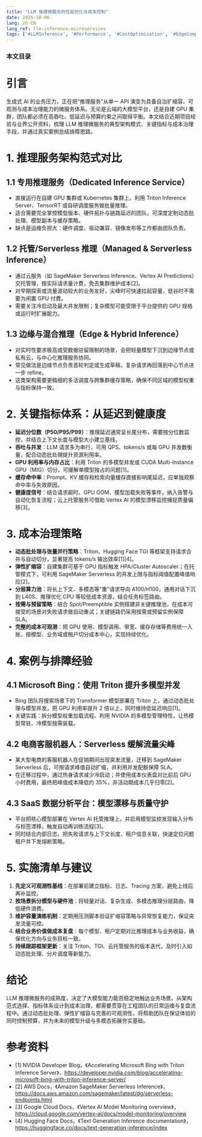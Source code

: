 ```yaml
---
title: "LLM 推理微服务的性能优化与成本控制"
date: 2025-10-06
lang: zh-CN
lang_ref: llm-inference-microservices
tags: ['#LLMInference', '#Performance', '#CostOptimization', '#EdgeComputing', '#Observability']
---
```


### 本文目录
<!-- toc -->

# 引言
生成式 AI 的业务压力，正在把“推理服务”从单一 API 演变为具备自治扩缩容、可观测与成本治理能力的微服务体系。无论是云端的大模型平台，还是自建 GPU 集群，团队都必须在高吞吐、低延迟与预算约束之间取得平衡。本文结合近期项目经验与业界公开资料，梳理 LLM 推理微服务的典型架构模式、关键指标与成本治理手段，并通过真实案例总结排障思路。

# 1. 推理服务架构范式对比
## 1.1 专用推理服务（Dedicated Inference Service）
- 直接运行在自建 GPU 集群或 Kubernetes 集群上，利用 Triton Inference Server、TensorRT 或自研调度服务做批量推理。
- 适合需要完全掌控模型版本、硬件拓扑与链路延迟的团队，可深度定制动态批处理、模型副本与缓存策略。
- 缺点是运维负担大：硬件调度、驱动兼容、镜像发布等工作都由团队负责。

## 1.2 托管/Serverless 推理（Managed & Serverless Inference）
- 通过云服务（如 SageMaker Serverless Inference、Vertex AI Predictions）交托管理，按实际请求量计费，免去集群维护成本[2]。
- 对早期探索或流量波动较大的业务友好，尖峰时可快速拉起容量，低谷时不需要为闲置 GPU 付费。
- 需要关注冷启动及最大并发限制；复杂模型可能受限于平台提供的 GPU 规格或运行时扩展能力。

## 1.3 边缘与混合推理（Edge & Hybrid Inference）
- 对实时性要求极高或受数据驻留限制的场景，会把轻量模型下沉到边缘节点或私有云，与中心化推理服务协同。
- 常见做法是边缘节点负责首轮判定或生成草稿，复杂请求再回落到中心节点进一步 refine。
- 这类架构需要更精细的多活调度与跨集群缓存策略，确保不同区域的模型权重与指标保持一致。

# 2. 关键指标体系：从延迟到健康度
- **延迟分位数（P50/P95/P99）**：推理延迟通常呈长尾分布，需要按分位数监控，并结合上下文长度与模型大小建立基线。
- **吞吐与并发**：LLM 请求多为串行，可用 QPS、tokens/s 或每 GPU 并发数衡量，配合动态批处理提升资源利用率。
- **GPU 利用率与内存占比**：利用 Triton 的多模型并发或 CUDA Multi-Instance GPU（MIG）切分，可缓解单模型独占的问题[1]。
- **缓存命中率**：Prompt、KV 缓存和检索向量缓存直接影响尾延迟，应单独观察命中率与失效原因。
- **健康度信号**：结合请求超时、GPU OOM、模型加载失败等事件，纳入告警与自动化恢复流程；云上托管服务可借助 Vertex AI 的模型漂移监控捕捉质量偏移[3]。

# 3. 成本治理策略
- **动态批处理与张量并行策略**：Triton、Hugging Face TGI 等框架支持请求合并与自动切分，显著提高 tokens/s 输出效率[1][4]。
- **弹性扩缩容**：自建集群可基于 GPU 指标触发 HPA/Cluster Autoscaler；在托管模式下，可利用 SageMaker Serverless 的并发上限与指标阈值配置峰值响应[2]。
- **分层算力池**：将长上下文、多模态等“重”请求导向 A100/H100，通用对话下沉到 L40S、推理优化 CPU 等较低成本资源，结合任务标签路由。
- **按需与预留策略**：结合 Spot/Preemptible 实例搭建非关键推理池，在成本可接受的场景对失败请求做自动重试；关键链路仍采用按需或预留实例保障 SLA。
- **完整的成本可观测**：把 GPU 使用、模型调用、带宽、缓存存储等费用统一入账，按模型、业务域或租户切分成本中心，实现持续优化。

# 4. 案例与排障经验
## 4.1 Microsoft Bing：使用 Triton 提升多模型并发
- Bing 团队将搜索场景下的 Transformer 模型部署在 Triton 上，通过动态批处理与模型并发，把 GPU 利用率提升 2 倍以上，同时维持低延迟响应[1]。
- 关键实践：拆分模型权重加载流程、利用 NVIDIA 的多模型管理特性，让热模型常驻、冷模型按需装载。

## 4.2 电商客服机器人：Serverless 缓解流量尖峰
- 某大型电商的客服机器人在促销期间出现突发流量，迁移到 SageMaker Serverless 后，可按请求峰值自动扩缩，并利用并发配额保障 SLA。
- 在迁移过程中，通过热身请求减少冷启动；并使用成本仪表盘对比前后 GPU 小时费用，最终把峰值成本降低约 35%，非活动期成本几乎归零[2]。

## 4.3 SaaS 数据分析平台：模型漂移与质量守护
- 平台把核心模型部署在 Vertex AI 托管推理上，并启用模型监控发现输入分布与标签漂移，触发自动再训练流程[3]。
- 同时结合内部日志，把失败请求与上下文长度、租户信息关联，快速定位问题租户并下发熔断策略。

# 5. 实施清单与建议
1. **先定义可观测性基线**：在部署前建立指标、日志、Tracing 方案，避免上线后再补监控。
2. **按场景拆分模型与硬件池**：将轻量对话、复杂生成、多模态推理分层路由，降低硬件浪费。
3. **维护容量演练机制**：定期用压测脚本验证扩缩容策略与异常恢复能力，保证突发流量可控。
4. **结合业务价值做成本复盘**：每个模型、租户定期对比推理成本与业务收益，确保优化方向与业务目标一致。
5. **持续跟踪框架更新**：关注 Triton、TGI、云托管服务的版本迭代，及时引入如动态批处理、分片调度等新能力。

# 结论
LLM 推理微服务的成熟度，决定了大模型能力能否稳定地触达业务场景。从架构范式选择、指标体系设计到成本治理，都需要贯穿在工程团队的日常运维与复盘流程中。通过动态批处理、弹性扩缩容与完善的可观测性，将帮助团队在保证体验的同时控制预算，并为未来的模型升级与多模态拓展夯实基础。

# 参考资料
- [1] NVIDIA Developer Blog，《Accelerating Microsoft Bing with Triton Inference Server》，https://developer.nvidia.com/blog/accelerating-microsoft-bing-with-triton-inference-server/
- [2] AWS Docs，《Amazon SageMaker Serverless Inference》，https://docs.aws.amazon.com/sagemaker/latest/dg/serverless-endpoints.html
- [3] Google Cloud Docs，《Vertex AI Model Monitoring overview》，https://cloud.google.com/vertex-ai/docs/model-monitoring/overview
- [4] Hugging Face Docs，《Text Generation Inference documentation》，https://huggingface.co/docs/text-generation-inference/index
